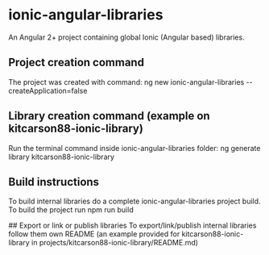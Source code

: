 # ionic-angular-libraries

An Angular 2+ project containing global Ionic (Angular based) libraries.

## Project creation command
The project was created with command:
    ng new ionic-angular-libraries --createApplication=false

## Library creation command (example on kitcarson88-ionic-library)
Run the terminal command inside ionic-angular-libraries folder:
    ng generate library kitcarson88-ionic-library

## Build instructions
To build internal libraries do a complete ionic-angular-libraries project build.
To build the project run
    npm run build

## Export or link or publish libraries
To export/link/publish internal libraries follow them own README (an example provided for
kitcarson88-ionic-library in projects/kitcarson88-ionic-library/README.md)
